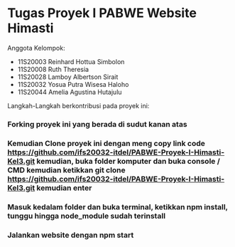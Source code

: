 # Tugas Proyek I PABWE Website Himasti

Anggota Kelompok:
- 11S20003 Reinhard Hottua Simbolon
- 11S20008 Ruth Theresia
- 11S20028 Lamboy Albertson Sirait
- 11S20032 Yosua Putra Wisesa Haloho
- 11S20044 Amelia Agustina Hutajulu

Langkah-Langkah berkontribusi pada proyek ini:
### Forking proyek ini yang berada di sudut kanan atas



### Kemudian Clone proyek ini dengan meng copy link code https://github.com/ifs20032-itdel/PABWE-Proyek-I-Himasti-Kel3.git kemudian, buka folder komputer dan buka console / CMD kemudian ketikkan git clone https://github.com/ifs20032-itdel/PABWE-Proyek-I-Himasti-Kel3.git  kemudian enter



### Masuk kedalam folder dan buka terminal, ketikkan npm install, tunggu hingga node_module sudah terinstall



### Jalankan website dengan npm start
